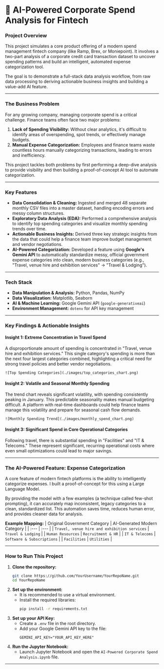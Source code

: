 # 🤖 AI-Powered Corporate Spend Analysis for Fintech

### Project Overview

This project simulates a core product offering of a modern spend management fintech company (like Ramp, Brex, or Moniepoint). It involves a two-part analysis of a corporate credit card transaction dataset to uncover spending patterns and build an intelligent, automated expense categorization tool.

The goal is to demonstrate a full-stack data analysis workflow, from raw data processing to deriving actionable business insights and building a value-add AI feature.

-----

### The Business Problem

For any growing company, managing corporate spend is a critical challenge. Finance teams often face two major problems:

1.  **Lack of Spending Visibility:** Without clear analytics, it's difficult to identify areas of overspending, spot trends, or effectively manage budgets.
2.  **Manual Expense Categorization:** Employees and finance teams waste countless hours manually categorizing transactions, leading to errors and inefficiency.

This project tackles both problems by first performing a deep-dive analysis to provide visibility and then building a proof-of-concept AI tool to automate categorization.

-----

### Key Features

  * **Data Consolidation & Cleaning:** Ingested and merged 48 separate monthly CSV files into a master dataset, handling encoding errors and messy column structures.
  * **Exploratory Data Analysis (EDA):** Performed a comprehensive analysis to identify top spending categories and visualize monthly spending trends over time.
  * **Actionable Business Insights:** Derived three key strategic insights from the data that could help a finance team improve budget management and vendor negotiations.
  * **AI-Powered Categorization:** Developed a feature using **Google's Gemini API** to automatically standardize messy, official government expense categories into clean, modern business categories (e.g., "Travel, venue hire and exhibition services" → "Travel & Lodging").

-----

### Tech Stack

  * **Data Manipulation & Analysis:** Python, Pandas, NumPy
  * **Data Visualization:** Matplotlib, Seaborn
  * **AI & Machine Learning:** Google Gemini API (`google-generativeai`)
  * **Environment Management:** `dotenv` for API key management

-----

### Key Findings & Actionable Insights

#### Insight 1: Extreme Concentration in Travel Spend

A disproportionate amount of spending is concentrated in "Travel, venue hire and exhibition services." This single category's spending is more than the next four largest categories combined, highlighting a critical need for strong travel policies and better vendor negotiations.

`![Top Spending Categories](./images/top_categories_chart.png)`

#### Insight 2: Volatile and Seasonal Monthly Spending

The trend chart reveals significant volatility, with spending consistently peaking in January. This predictable seasonality makes manual budgeting difficult. A platform with real-time dashboards could help finance teams manage this volatility and prepare for seasonal cash flow demands.

`![Monthly Spending Trend](./images/monthly_spend_chart.png)`

#### Insight 3: Significant Spend in Core Operational Categories

Following travel, there is substantial spending in "Facilities" and "IT & Telecoms." These represent significant, recurring operational costs where even small optimizations could lead to major savings.

-----

### The AI-Powered Feature: Expense Categorization

A core feature of modern fintech platforms is the ability to intelligently categorize expenses. I built a proof-of-concept for this using a Large Language Model.

By providing the model with a few examples (a technique called few-shot prompting), it can accurately map inconsistent, legacy categories to a clean, standardized list. This automation saves time, reduces human error, and provides cleaner data for analysis.

**Example Mapping:**
| Original Government Category | AI-Generated Modern Category |
| :--- | :--- |
| `Travel, venue hire and exhibition services` | `Travel & Lodging` |
| `Human Resources` | `Recruitment & HR` |
| `IT & Telecoms` | `Software & Subscriptions` |
| `Facilities` | `Utilities` |

-----

### How to Run This Project

1.  **Clone the repository:**
    ```bash
    git clone https://github.com/YourUsername/YourRepoName.git
    cd YourRepoName
    ```
2.  **Set up the environment:**
      * It is recommended to use a virtual environment.
      * Install the required libraries:
        ```bash
        pip install -r requirements.txt
        ```
3.  **Set up your API Key:**
      * Create a `.env` file in the root directory.
      * Add your Google Gemini API key to the file:
        ```
        GEMINI_API_KEY="YOUR_API_KEY_HERE"
        ```
4.  **Run the Jupyter Notebook:**
      * Launch Jupyter Notebook and open the `AI-Powered Corporate Spend Analysis.ipynb` file.

-----
